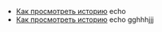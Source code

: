 - [Как просмотреть историю](./log_help.md) echo
- [Как просмотреть историю](./log_help.md) echo
gghhhjjj
